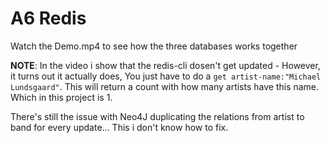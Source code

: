 # A6 Redis

Watch the Demo.mp4 to see how the three databases works together

**NOTE**: In the video i show that the redis-cli dosen't get updated - However, it turns out it actually does, You just have to do a `get artist-name:"Michael Lundsgaard"`. This will return a count with how many artists have this name. Which in this project is 1. 

There's still the issue with Neo4J duplicating the relations from artist to band for every update... This i don't know how to fix.
